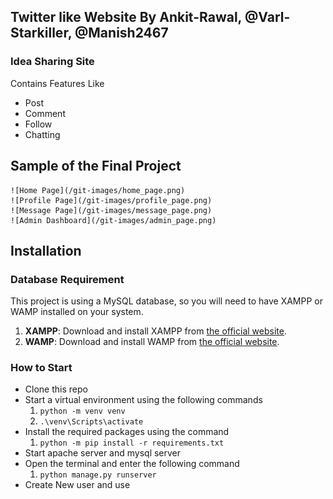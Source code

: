 ## Twitter like Website By **Ankit-Rawal**, **@Varl-Starkiller**, **@Manish2467**
### Idea Sharing Site
Contains Features Like
- Post
- Comment
- Follow
- Chatting

## Sample of the Final Project
    ![Home Page](/git-images/home_page.png)
    ![Profile Page](/git-images/profile_page.png)
    ![Message Page](/git-images/message_page.png)
    ![Admin Dashboard](/git-images/admin_page.png)

## Installation

### Database Requirement

This project is using a MySQL database, so you will need to have XAMPP or WAMP installed on your system.

1. **XAMPP**: Download and install XAMPP from [the official website](https://www.apachefriends.org/index.html).
2. **WAMP**: Download and install WAMP from [the official website](https://www.wampserver.com/en/).


### How to Start

* Clone this repo
* Start a virtual environment using the following commands
   1. `python -m venv venv`
   2. `.\venv\Scripts\activate`
* Install the required packages using the command
   1. `python -m pip install -r requirements.txt`
* Start apache server and mysql server 
* Open the terminal and enter the following command
    1. `python manage.py runserver`
* Create New user and use

